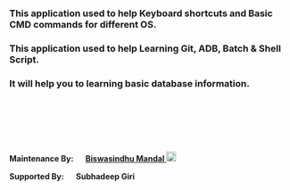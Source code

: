 <!-- # About -->


### This application used to help Keyboard shortcuts and Basic CMD commands for different OS.
### This application used to help Learning Git, ADB, Batch & Shell Script.
### It will help you to learning basic database information.

</br></br>
<!-- <div style="margin:auto;padding:1px;max-width:70px">
    <a href="https://github.com/artbindu" target="_blank"><img align="middle" src="https://artbindu.github.io/artbindu/favicon.ico"></a> -->
</div>
</br></br>

**Maintenance By: [<img width="15px" padding="1px" src="https://cdn.simpleicons.org/github/F81F7E"/>](https://github.com/artbindu) [Biswasindhu Mandal <img width="18px" padding="1px" src="./favicon.ico"/>](https://artbindu.github.io/artbindu/index.html)** 
&nbsp;&nbsp; 

**Supported By: [<img width="15px" backgroundColor="black" padding="1px" src="https://cdn.simpleicons.org/github/red"/>](https://github.com/SubhadeepGiri) Subhadeep Giri**<br>
